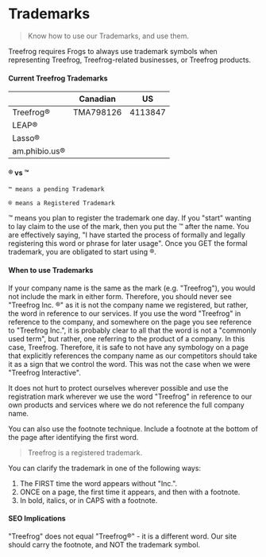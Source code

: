 # Trademarks

> Know how to use our Trademarks, and use them.

Treefrog requires Frogs to always use trademark symbols when representing Treefrog, Treefrog-related businesses, or Treefrog products.

#### Current Treefrog Trademarks

 |               | **Canadian** | **US**  |
 | ------------- | ------------ | ------- |
 | Treefrog®     | TMA798126    | 4113847 |
 | LEAP®         |              |         |
 | Lasso®        |              |         |
 | am.phibio.us® |              |         |

#### ® vs ™

    ™ means a pending Trademark

    ® means a Registered Trademark

™ means you plan to register the trademark one day. If you "start" wanting to lay claim to the use of the mark, then you put the ™ after the name. You are effectively saying, "I have started the process of formally and legally registering this word or phrase for later usage". Once you GET the formal trademark, you are obligated to start using ®.

#### When to use Trademarks

If your company name is the same as the mark (e.g. "Treefrog"), you would not include the mark in either form. Therefore, you should never see "Treefrog Inc. ®" as it is not the company name we registered, but rather, the word in reference to our services. If you use the word "Treefrog" in reference to the company, and somewhere on the page you see reference to "Treefrog Inc.", it is probably clear to all that the word is not a "commonly used term", but rather, one referring to the product of a company. In this case, Treefrog. Therefore, it is safe to not have any symbology on a page that explicitly references the company name as our competitors should take it as a sign that we control the word. This was not the case when we were "Treefrog Interactive".

It does not hurt to protect ourselves wherever possible and use the registration mark wherever we use the word "Treefrog" in reference to our own products and services where we do not reference the full company name.

You can also use the footnote technique. Include a footnote at the bottom of the page after identifying the first word.

> Treefrog is a registered trademark.

You can clarify the trademark in one of the following ways:

1. The FIRST time the word appears without "Inc.".
2. ONCE on a page, the first time it appears, and then with a footnote.
3. In bold, italics, or in CAPS with a footnote.

#### SEO Implications

"Treefrog" does not equal "Treefrog®" - it is a different word. Our site should carry the footnote, and NOT the trademark symbol.
